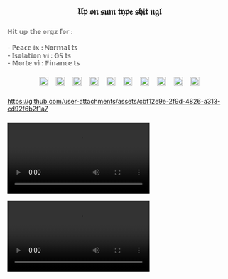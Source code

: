 <h2 align="center">𝔘𝔭 𝔬𝔫 𝔰𝔲𝔪 𝔱𝔶𝔭𝔢 𝔰𝔥𝔦𝔱 𝔫𝔤𝔩</h2>

###

<p align="left">ℍ𝕚𝕥 𝕦𝕡 𝕥𝕙𝕖 𝕠𝕣𝕘𝕫 𝕗𝕠𝕣 :<br><br>- ℙ𝕖𝕒𝕔𝕖 𝕚𝕩 : ℕ𝕠𝕣𝕞𝕒𝕝 𝕥𝕤<br>- 𝕀𝕤𝕠𝕝𝕒𝕥𝕚𝕠𝕟 𝕧𝕚 : 𝕆𝕊 𝕥𝕤<br>- 𝕄𝕠𝕣𝕥𝕖 𝕧𝕚 : 𝔽𝕚𝕟𝕒𝕟𝕔𝕖 𝕥𝕤</p>

###

<div align="center">
  <img src="https://skillicons.dev/icons?i=py" height="20" alt="python logo"  />
  <img width="10" />
  <img src="https://cdn.jsdelivr.net/gh/devicons/devicon/icons/apachekafka/apachekafka-original.svg" height="20" alt="apachekafka logo"  />
  <img width="10" />
  <img src="https://cdn.simpleicons.org/anaconda/44A833" height="20" alt="anaconda logo"  />
  <img width="10" />
  <img src="https://cdn.simpleicons.org/mongodb/47A248" height="20" alt="mongodb logo"  />
  <img width="10" />
  <img src="https://cdn.simpleicons.org/neo4j/4581C3" height="20" alt="neo4j logo"  />
  <img width="10" />
  <img src="https://cdn.simpleicons.org/postgresql/4169E1" height="20" alt="postgresql logo"  />
  <img width="10" />
  <img src="https://cdn.simpleicons.org/postman/FF6C37" height="20" alt="postman logo"  />
  <img width="10" />
  <img src="https://skillicons.dev/icons?i=docker" height="20" alt="docker logo"  />
  <img width="10" />
  <img src="https://cdn.jsdelivr.net/gh/devicons/devicon/icons/aarch64/aarch64-original.svg" height="20" alt="aarch64 logo"  />
  <img width="10" />
  <img src="https://cdn.jsdelivr.net/gh/devicons/devicon/icons/prometheus/prometheus-original.svg" height="20" alt="prometheus logo"  />
</div>

###

https://github.com/user-attachments/assets/cbf12e9e-2f9d-4826-a313-cd92f6b2f1a7

###

<div align="center" style="display: flex; gap: 16px; flex-wrap: wrap;">
  <video src="https://github.com/user-attachments/assets/cbf12e9e-2f9d-4826-a313-cd92f6b2f1a7" width="320" controls></video>
  <video src="https://github.com/user-attachments/assets/cbf12e9e-2f9d-4826-a313-cd92f6b2f1a7" width="320" controls></video>
</div>
